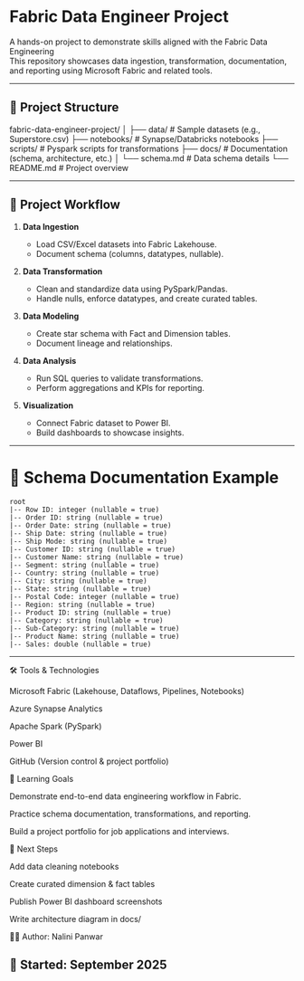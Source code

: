 # Fabric Data Engineer Project

A hands-on project to demonstrate skills aligned with the Fabric Data Engineering  
This repository showcases data ingestion, transformation, documentation, and reporting using Microsoft Fabric and related tools.

---

## 📂 Project Structure

fabric-data-engineer-project/
│
├── data/ # Sample datasets (e.g., Superstore.csv)
├── notebooks/ # Synapse/Databricks notebooks
├── scripts/ # Pyspark scripts for transformations
├── docs/ # Documentation (schema, architecture, etc.)
│ └── schema.md # Data schema details
└── README.md # Project overview


---

## 🚀 Project Workflow

1. **Data Ingestion**
   - Load CSV/Excel datasets into Fabric Lakehouse.
   - Document schema (columns, datatypes, nullable).

2. **Data Transformation**
   - Clean and standardize data using PySpark/Pandas.
   - Handle nulls, enforce datatypes, and create curated tables.

3. **Data Modeling**
   - Create star schema with Fact and Dimension tables.
   - Document lineage and relationships.

4. **Data Analysis**
   - Run SQL queries to validate transformations.
   - Perform aggregations and KPIs for reporting.

5. **Visualization**
   - Connect Fabric dataset to Power BI.
   - Build dashboards to showcase insights.

---

# 📑 Schema Documentation Example

```text
root
|-- Row ID: integer (nullable = true)
|-- Order ID: string (nullable = true)
|-- Order Date: string (nullable = true)
|-- Ship Date: string (nullable = true)
|-- Ship Mode: string (nullable = true)
|-- Customer ID: string (nullable = true)
|-- Customer Name: string (nullable = true)
|-- Segment: string (nullable = true)
|-- Country: string (nullable = true)
|-- City: string (nullable = true)
|-- State: string (nullable = true)
|-- Postal Code: integer (nullable = true)
|-- Region: string (nullable = true)
|-- Product ID: string (nullable = true)
|-- Category: string (nullable = true)
|-- Sub-Category: string (nullable = true)
|-- Product Name: string (nullable = true)
|-- Sales: double (nullable = true)
```

---
🛠️ Tools & Technologies

Microsoft Fabric (Lakehouse, Dataflows, Pipelines, Notebooks)

Azure Synapse Analytics

Apache Spark (PySpark)

Power BI

GitHub (Version control & project portfolio)

🎯 Learning Goals

Demonstrate end-to-end data engineering workflow in Fabric.

Practice schema documentation, transformations, and reporting.

Build a project portfolio for job applications and interviews.

📌 Next Steps

 Add data cleaning notebooks

 Create curated dimension & fact tables

 Publish Power BI dashboard screenshots

 Write architecture diagram in docs/

👩‍💻 Author: Nalini Panwar

📅 Started: September 2025
---
